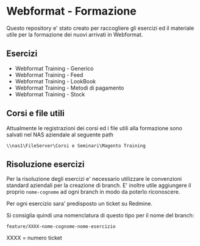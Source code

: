 # Webformat - Formazione

Questo repository e' stato creato per raccogliere gli esercizi ed il materiale
utile per la formazione dei nuovi arrivati in Webformat.

## Esercizi

- Webformat Training - Generico
- Webformat Training - Feed
- Webformat Training - LookBook
- Webformat Training - Metodi di pagamento
- Webformat Training - Stock

## Corsi e file utili

Attualmente le registrazioni dei corsi ed i file utili alla formazione sono
salvati nel NAS aziendale al seguente path

```
\\nas1\FileServer\Corsi e Seminari\Magento Training
```

## Risoluzione esercizi

Per la risoluzione degli esercizi e' necessario utilizzare le convenzioni
standard aziendali per la creazione di branch. E' inoltre utile aggiungere il
proprio `nome-cognome` ad ogni branch in modo da poterlo riconoscere.

Per ogni esercizio sara' predisposto un ticket su Redmine.

Si consiglia quindi una nomenclatura di questo tipo per il nome del branch:

```
feature/XXXX-nome-cognome-nome-esercizio
```

XXXX = numero ticket
